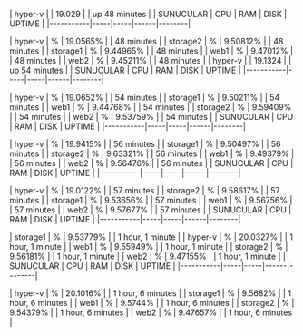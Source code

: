 | hyper-v |  | 19.029 |  | up 48 minutes |
| SUNUCULAR | CPU | RAM | DISK | UPTIME |
|-----------|-----|-----|------|--------|

| hyper-v | % | 19.0565% |  | 48 minutes |
| storage2 | % | 9.50812% |  | 48 minutes |
| storage1 | % | 9.44965% |  | 48 minutes |
| web1 | % | 9.47012% |  | 48 minutes |
| web2 | % | 9.45211% |  | 48 minutes |
| hyper-v |  | 19.1324 |  | up 54 minutes |
| SUNUCULAR | CPU | RAM | DISK | UPTIME |
|-----------|-----|-----|------|--------|

| hyper-v | % | 19.0652% |  | 54 minutes |
| storage1 | % | 9.50211% |  | 54 minutes |
| web1 | % | 9.44768% |  | 54 minutes |
| storage2 | % | 9.59409% |  | 54 minutes |
| web2 | % | 9.53759% |  | 54 minutes |
| SUNUCULAR | CPU | RAM | DISK | UPTIME |
|-----------|-----|-----|------|--------|

| hyper-v | % | 19.9415% |  | 56 minutes |
| storage1 | % | 9.50497% |  | 56 minutes |
| storage2 | % | 9.63321% |  | 56 minutes |
| web1 | % | 9.49379% |  | 56 minutes |
| web2 | % | 9.56476% |  | 56 minutes |
| SUNUCULAR | CPU | RAM | DISK | UPTIME |
|-----------|-----|-----|------|--------|

| hyper-v | % | 19.0122% |  | 57 minutes |
| storage2 | % | 9.58617% |  | 57 minutes |
| storage1 | % | 9.53656% |  | 57 minutes |
| web1 | % | 9.56756% |  | 57 minutes |
| web2 | % | 9.57677% |  | 57 minutes |
| SUNUCULAR | CPU | RAM | DISK | UPTIME |
|-----------|-----|-----|------|--------|

| storage1 | % | 9.53779% |  | 1 hour, 1 minute |
| hyper-v | % | 20.0327% |  | 1 hour, 1 minute |
| web1 | % | 9.55949% |  | 1 hour, 1 minute |
| storage2 | % | 9.56181% |  | 1 hour, 1 minute |
| web2 | % | 9.47155% |  | 1 hour, 1 minute |
| SUNUCULAR | CPU | RAM | DISK | UPTIME |
|-----------|-----|-----|------|--------|

| hyper-v | % | 20.1016% |  | 1 hour, 6 minutes |
| storage1 | % | 9.5682% |  | 1 hour, 6 minutes |
| web1 | % | 9.5744% |  | 1 hour, 6 minutes |
| storage2 | % | 9.54379% |  | 1 hour, 6 minutes |
| web2 | % | 9.47657% |  | 1 hour, 6 minutes |
